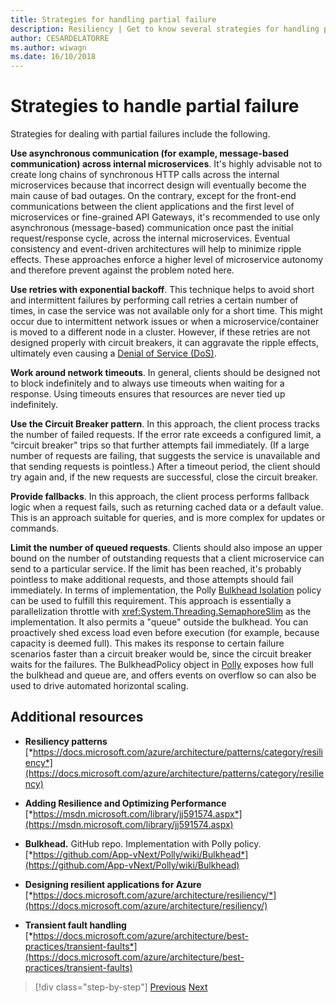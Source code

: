 ```yaml
---
title: Strategies for handling partial failure
description: Resiliency | Get to know several strategies for handling partial failures gracefully.
author: CESARDELATORRE
ms.author: wiwagn
ms.date: 16/10/2018
---
```

# Strategies to handle partial failure

Strategies for dealing with partial failures include the following.

**Use asynchronous communication (for example, message-based communication) across internal microservices**. It's highly advisable not to create long chains of synchronous HTTP calls across the internal microservices because that incorrect design will eventually become the main cause of bad outages. On the contrary, except for the front-end communications between the client applications and the first level of microservices or fine-grained API Gateways, it's recommended to use only asynchronous (message-based) communication once past the initial request/response cycle, across the internal microservices. Eventual consistency and event-driven architectures will help to minimize ripple effects. These approaches enforce a higher level of microservice autonomy and therefore prevent against the problem noted here.

**Use retries with exponential backoff**. This technique helps to avoid short and intermittent failures by performing call retries a certain number of times, in case the service was not available only for a short time. This might occur due to intermittent network issues or when a microservice/container is moved to a different node in a cluster. However, if these retries are not designed properly with circuit breakers, it can aggravate the ripple effects, ultimately even causing a [Denial of Service (DoS)](https://en.wikipedia.org/wiki/Denial-of-service_attack).

**Work around network timeouts**. In general, clients should be designed not to block indefinitely and to always use timeouts when waiting for a response. Using timeouts ensures that resources are never tied up indefinitely.

**Use the Circuit Breaker pattern**. In this approach, the client process tracks the number of failed requests. If the error rate exceeds a configured limit, a “circuit breaker” trips so that further attempts fail immediately. (If a large number of requests are failing, that suggests the service is unavailable and that sending requests is pointless.) After a timeout period, the client should try again and, if the new requests are successful, close the circuit breaker.

**Provide fallbacks**. In this approach, the client process performs fallback logic when a request fails, such as returning cached data or a default value. This is an approach suitable for queries, and is more complex for updates or commands.

**Limit the number of queued requests**. Clients should also impose an upper bound on the number of outstanding requests that a client microservice can send to a particular service. If the limit has been reached, it's probably pointless to make additional requests, and those attempts should fail immediately. In terms of implementation, the Polly [Bulkhead Isolation](https://github.com/App-vNext/Polly/wiki/Bulkhead) policy can be used to fulfill this requirement. This approach is essentially a parallelization throttle with <xref:System.Threading.SemaphoreSlim> as the implementation. It also permits a "queue" outside the bulkhead. You can proactively shed excess load even before execution (for example, because capacity is deemed full). This makes its response to certain failure scenarios faster than a circuit breaker would be, since the circuit breaker waits for the failures. The BulkheadPolicy object in [Polly](http://www.thepollyproject.org/) exposes how full the bulkhead and queue are, and offers events on overflow so can also be used to drive automated horizontal scaling.

## Additional resources

- **Resiliency patterns**\
  [*https://docs.microsoft.com/azure/architecture/patterns/category/resiliency*](https://docs.microsoft.com/azure/architecture/patterns/category/resiliency)

- **Adding Resilience and Optimizing Performance**\
  [*https://msdn.microsoft.com/library/jj591574.aspx*](https://msdn.microsoft.com/library/jj591574.aspx)

- **Bulkhead.** GitHub repo. Implementation with Polly policy.\
  [*https://github.com/App-vNext/Polly/wiki/Bulkhead*](https://github.com/App-vNext/Polly/wiki/Bulkhead)

- **Designing resilient applications for Azure**\
  [*https://docs.microsoft.com/azure/architecture/resiliency/*](https://docs.microsoft.com/azure/architecture/resiliency/)

- **Transient fault handling**\
  [*https://docs.microsoft.com/azure/architecture/best-practices/transient-faults*](https://docs.microsoft.com/azure/architecture/best-practices/transient-faults)

>[!div class="step-by-step"]
[Previous](handle-partial-failure.md)
[Next](implement-retries-exponential-backoff.md)
